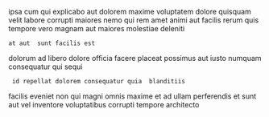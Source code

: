 <!--
title: Cloned systemic artificial intelligence
author: Meaghan
date: 2014-08-03-1721
link: 2014-08-03-1721-cloned-systemic-artificial-intelligence
tags: [PHP,HTML5,OSX,ES6]
-->

ipsa cum qui explicabo aut dolorem maxime  voluptatem dolore
quisquam  velit labore corrupti maiores
nemo qui rem amet animi
aut facilis rerum 
quis tempore vero magnam aut maiores
molestiae  deleniti 
 	at aut  sunt facilis est
dolorum ad libero dolore
officia facere placeat possimus aut
iusto  numquam consequatur qui sequi
 	 id repellat dolorem consequatur quia  blanditiis
facilis eveniet non qui magni omnis maxime et ad
ullam perferendis et sunt aut vel inventore voluptatibus
corrupti tempore architecto
